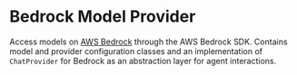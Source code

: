 # Bedrock Model Provider

Access models on [AWS Bedrock](https://aws.amazon.com/bedrock/) through the AWS Bedrock SDK.
Contains model and provider configuration classes and an implementation of `ChatProvider` for Bedrock as an abstraction layer for agent interactions.
